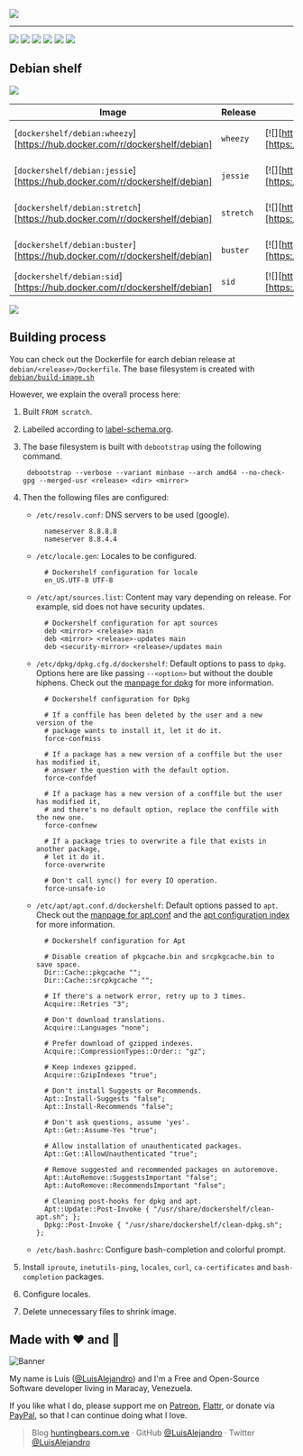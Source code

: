 ![](https://gitcdn.xyz/repo/LuisAlejandro/dockershelf/master/banner.svg)

---

[![](https://img.shields.io/github/release/LuisAlejandro/dockershelf.svg)](https://github.com/LuisAlejandro/dockershelf/releases) [![](https://img.shields.io/travis/LuisAlejandro/dockershelf.svg)](https://travis-ci.org/LuisAlejandro/dockershelf) [![](https://img.shields.io/docker/pulls/dockershelf/debian.svg)](https://hub.docker.com/r/dockershelf/debian) [![](https://img.shields.io/github/issues-raw/LuisAlejandro/dockershelf/in%20progress.svg?label=in%20progress)](https://github.com/LuisAlejandro/dockershelf/issues?q=is%3Aissue+is%3Aopen+label%3A%22in+progress%22) [![](https://badges.gitter.im/LuisAlejandro/dockershelf.svg)](https://gitter.im/LuisAlejandro/dockershelf) [![](https://cla-assistant.io/readme/badge/LuisAlejandro/dockershelf)](https://cla-assistant.io/LuisAlejandro/dockershelf)

## Debian shelf

![](https://gitcdn.xyz/repo/LuisAlejandro/dockershelf/master/table.svg)

|Image                                    |Release  |Dockerfile                |Layers                    |
|-----------------------------------------|---------|--------------------------|--------------------------|
|[`dockershelf/debian:wheezy`][https://hub.docker.com/r/dockershelf/debian]|`wheezy`|[![][https://img.shields.io/badge/-debian%2Fwheezy%2FDockerfile-blue.svg]][https://github.com/LuisAlejandro/dockershelf/blob/master/debian/wheezy/Dockerfile]|[![][https://images.microbadger.com/badges/image/dockershelf/debian:wheezy.svg]][https://microbadger.com/images/dockershelf/debian:wheezy]|
|[`dockershelf/debian:jessie`][https://hub.docker.com/r/dockershelf/debian]|`jessie`|[![][https://img.shields.io/badge/-debian%2Fjessie%2FDockerfile-blue.svg]][https://github.com/LuisAlejandro/dockershelf/blob/master/debian/jessie/Dockerfile]|[![][https://images.microbadger.com/badges/image/dockershelf/debian:jessie.svg]][https://microbadger.com/images/dockershelf/debian:jessie]|
|[`dockershelf/debian:stretch`][https://hub.docker.com/r/dockershelf/debian]|`stretch`|[![][https://img.shields.io/badge/-debian%2Fstretch%2FDockerfile-blue.svg]][https://github.com/LuisAlejandro/dockershelf/blob/master/debian/stretch/Dockerfile]|[![][https://images.microbadger.com/badges/image/dockershelf/debian:stretch.svg]][https://microbadger.com/images/dockershelf/debian:stretch]|
|[`dockershelf/debian:buster`][https://hub.docker.com/r/dockershelf/debian]|`buster`|[![][https://img.shields.io/badge/-debian%2Fbuster%2FDockerfile-blue.svg]][https://github.com/LuisAlejandro/dockershelf/blob/master/debian/buster/Dockerfile]|[![][https://images.microbadger.com/badges/image/dockershelf/debian:buster.svg]][https://microbadger.com/images/dockershelf/debian:buster]|
|[`dockershelf/debian:sid`][https://hub.docker.com/r/dockershelf/debian]|`sid`|[![][https://img.shields.io/badge/-debian%2Fsid%2FDockerfile-blue.svg]][https://github.com/LuisAlejandro/dockershelf/blob/master/debian/sid/Dockerfile]|[![][https://images.microbadger.com/badges/image/dockershelf/debian:sid.svg]][https://microbadger.com/images/dockershelf/debian:sid]|

![](https://gitcdn.xyz/repo/LuisAlejandro/dockershelf/master/table.svg)

## Building process

You can check out the Dockerfile for earch debian release at `debian/<release>/Dockerfile`.
The base filesystem is created with [`debian/build-image.sh`](https://github.com/LuisAlejandro/dockershelf/blob/master/debian/build-image.sh)

However, we explain the overall process here:

1. Built `FROM scratch`.
2. Labelled according to [label-schema.org](http://label-schema.org).
3. The base filesystem is built with `debootstrap` using the following command.

        debootstrap --verbose --variant minbase --arch amd64 --no-check-gpg --merged-usr <release> <dir> <mirror>

4. Then the following files are configured:

    * `/etc/resolv.conf`: DNS servers to be used (google).

            nameserver 8.8.8.8
            nameserver 8.8.4.4

    * `/etc/locale.gen`: Locales to be configured.

            # Dockershelf configuration for locale
            en_US.UTF-8 UTF-8

    * `/etc/apt/sources.list`: Content may vary depending on release. For example, sid does not have security updates.

            # Dockershelf configuration for apt sources
            deb <mirror> <release> main
            deb <mirror> <release>-updates main
            deb <security-mirror> <release>/updates main

    * `/etc/dpkg/dpkg.cfg.d/dockershelf`: Default options to pass to `dpkg`. Options here are like passing `--<option>` but without the double hiphens. Check out the [manpage for dpkg](http://manpages.ubuntu.com/manpages/trusty/man1/dpkg.1.html) for more information.

            # Dockershelf configuration for Dpkg

            # If a conffile has been deleted by the user and a new version of the
            # package wants to install it, let it do it.
            force-confmiss

            # If a package has a new version of a conffile but the user has modified it,
            # answer the question with the default option.
            force-confdef

            # If a package has a new version of a conffile but the user has modified it,
            # and there's no default option, replace the conffile with the new one.
            force-confnew

            # If a package tries to overwrite a file that exists in another package,
            # let it do it.
            force-overwrite

            # Don't call sync() for every IO operation.
            force-unsafe-io

    * `/etc/apt/apt.conf.d/dockershelf`: Default options passed to `apt`. Check out the [manpage for apt.conf](http://manpages.ubuntu.com/manpages/zesty/man5/apt.conf.5.html) and the [apt configuration index](http://sources.debian.net/src/apt/1.0.9.8.3/doc/examples/configure-index) for more information.

            # Dockershelf configuration for Apt

            # Disable creation of pkgcache.bin and srcpkgcache.bin to save space.
            Dir::Cache::pkgcache "";
            Dir::Cache::srcpkgcache "";

            # If there's a network error, retry up to 3 times.
            Acquire::Retries "3";

            # Don't download translations.
            Acquire::Languages "none";

            # Prefer download of gzipped indexes.
            Acquire::CompressionTypes::Order:: "gz";

            # Keep indexes gzipped.
            Acquire::GzipIndexes "true";

            # Don't install Suggests or Recommends.
            Apt::Install-Suggests "false";
            Apt::Install-Recommends "false";

            # Don't ask questions, assume 'yes'.
            Apt::Get::Assume-Yes "true";

            # Allow installation of unauthenticated packages.
            Apt::Get::AllowUnauthenticated "true";

            # Remove suggested and recommended packages on autoremove.
            Apt::AutoRemove::SuggestsImportant "false";
            Apt::AutoRemove::RecommendsImportant "false";

            # Cleaning post-hooks for dpkg and apt.
            Apt::Update::Post-Invoke { "/usr/share/dockershelf/clean-apt.sh"; };
            Dpkg::Post-Invoke { "/usr/share/dockershelf/clean-dpkg.sh"; };

    * `/etc/bash.bashrc`: Configure bash-completion and colorful prompt.

5. Install `iproute`, `inetutils-ping`, `locales`, `curl`, `ca-certificates` and `bash-completion` packages.
6. Configure locales.
7. Delete unnecessary files to shrink image.

## Made with :heart: and :hamburger:

![Banner](http://huntingbears.com.ve/static/img/site/banner.svg)

My name is Luis ([@LuisAlejandro](https://github.com/LuisAlejandro)) and I'm a Free and Open-Source Software developer living in Maracay, Venezuela.

If you like what I do, please support me on [Patreon](https://www.patreon.com/luisalejandro), [Flattr](https://flattr.com/profile/luisalejandro), or donate via [PayPal](https://www.paypal.me/martinezfaneyth), so that I can continue doing what I love.

> Blog [huntingbears.com.ve](http://huntingbears.com.ve) · GitHub [@LuisAlejandro](https://github.com/LuisAlejandro) · Twitter [@LuisAlejandro](https://twitter.com/LuisAlejandro)